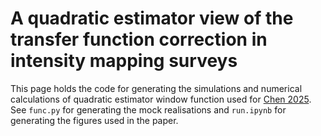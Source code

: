 # A quadratic estimator view of the transfer function correction in intensity mapping surveys

This page holds the code for generating the simulations and numerical calculations of quadratic estimator window function used for [Chen 2025](https://arxiv.org/abs/2504.13070). See `func.py` for generating the mock realisations and `run.ipynb` for generating the figures used in the paper.
